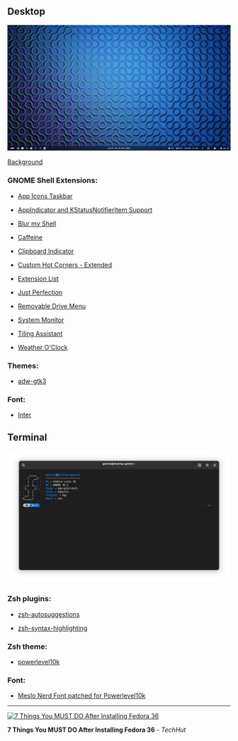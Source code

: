 ## Desktop

![](desktop.png)

[Background](https://gitlab.gnome.org/GNOME/gnome-backgrounds/-/blob/gnome-45/backgrounds/truchet-d.jpg?ref_type=heads)

### GNOME Shell Extensions:

- [App Icons Taskbar](https://extensions.gnome.org/extension/4944/app-icons-taskbar/)

- [AppIndicator and KStatusNotifierItem Support](https://extensions.gnome.org/extension/615/appindicator-support/)

- [Blur my Shell](https://extensions.gnome.org/extension/3193/blur-my-shell/)

- [Caffeine](https://extensions.gnome.org/extension/517/caffeine/)

- [Clipboard Indicator](https://extensions.gnome.org/extension/779/clipboard-indicator/)

- [Custom Hot Corners - Extended](https://extensions.gnome.org/extension/4167/custom-hot-corners-extended/)

- [Extension List](https://extensions.gnome.org/extension/3088/extension-list/)

- [Just Perfection](https://extensions.gnome.org/extension/3843/just-perfection/)

- [Removable Drive Menu](https://extensions.gnome.org/extension/7/removable-drive-menu/)

- [System Monitor](https://gitlab.gnome.org/GNOME/gnome-shell-extensions/-/tree/main/extensions/system-monitor?ref_type=heads)

- [Tiling Assistant](https://extensions.gnome.org/extension/3733/tiling-assistant/)

- [Weather O'Clock](https://extensions.gnome.org/extension/5470/weather-oclock/)

### Themes:

- [adw-gtk3](https://github.com/lassekongo83/adw-gtk3)

### Font:

- [Inter](https://fonts.google.com/specimen/Inter)

## Terminal

![](terminal.png)

### Zsh plugins:

- [zsh-autosuggestions](https://github.com/zsh-users/zsh-autosuggestions)

- [zsh-syntax-highlighting](https://github.com/zsh-users/zsh-syntax-highlighting)

### Zsh theme:

- [powerlevel10k](https://github.com/romkatv/powerlevel10k)

### Font:

- [Meslo Nerd Font patched for Powerlevel10k](https://github.com/romkatv/powerlevel10k#meslo-nerd-font-patched-for-powerlevel10k)

---

[![7 Things You MUST DO After Installing Fedora 36](https://img.youtube.com/vi/RrRpXs2pkzg/hqdefault.jpg)](https://www.youtube.com/watch?v=RrRpXs2pkzg)

**7 Things You MUST DO After Installing Fedora 36** - *TechHut*
